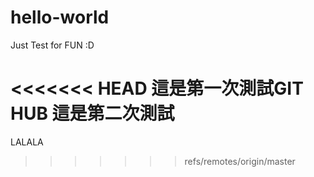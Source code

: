 ﻿# hello-world
Just Test for FUN :D

<<<<<<< HEAD
這是第一次測試GIT HUB
這是第二次測試
=======
LALALA
>>>>>>> refs/remotes/origin/master
